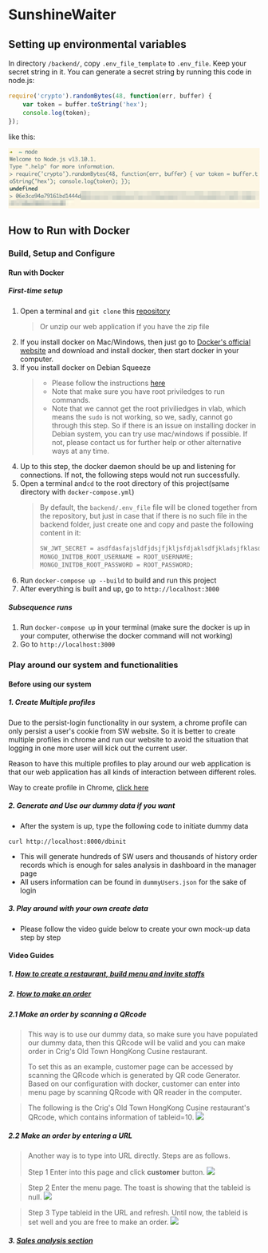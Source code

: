 # SunshineWaiter

## Setting up environmental variables

In directory `/backend/`, copy `.env_file_template` to `.env_file`.
Keep your secret string in it.
You can generate a secret string by running this code in node.js:

```javascript
require('crypto').randomBytes(48, function(err, buffer) {
	var token = buffer.toString('hex');
	console.log(token);
});
```

like this:

![Pasted_Image_18_3_20__21_26](README.assets/Pasted_Image_18_3_20__21_26.png)

## How to Run with Docker

### Build, Setup and Configure

#### Run with Docker

##### First-time setup

1. Open a terminal and `git clone` this [repository](https://github.com/unsw-cse-comp3900-9900/capstone-project-sunshine-waiter)
    > Or unzip our web application if you have the zip file
2. If you install docker on Mac/Windows, then just go to [Docker's official website](https://www.docker.com/products/docker-desktop) and download and install docker, then start docker in your computer.
3. If you install docker on Debian Squeeze
    > - Please follow the instructions [here](https://docs.docker.com/engine/install/debian/)
    > - Note that make sure you have root priviledges to run commands.
    > - Note that we cannot get the root priviliedges in vlab, which means the `sudo` is not working, so we, sadly, cannot go through this step. So if there is an issue on installing docker in Debian system, you can try use mac/windows if possible. If not, please contact us for further help or other alternative ways at any time.
4. Up to this step, the docker daemon should be up and listening for connections. If not, the following steps would not run successfully.
5. Open a terminal and`cd` to the root directory of this project(same directory with `docker-compose.yml`)
    > By default, the `backend/.env_file` file will be cloned together from the repository, but just in case that if there is no such file in the backend folder, just create one and copy and paste the following content in it:
    >
    > ```javascript
    > SW_JWT_SECRET = asdfdasfajsldfjdsjfjkljsfdjaklsdfjkladsjfklasdjflkjkljdakfjaldsfjlerioqueoirudgncn;
    > MONGO_INITDB_ROOT_USERNAME = ROOT_USERNAME;
    > MONGO_INITDB_ROOT_PASSWORD = ROOT_PASSWORD;
    > ```
6. Run `docker-compose up --build` to build and run this project
7. After everything is built and up, go to `http://localhost:3000`

##### Subsequence runs

1. Run `docker-compose up` in your terminal (make sure the docker is up in your computer, otherwise the docker command will not working)
2. Go to `http://localhost:3000`

### Play around our system and functionalities

#### Before using our system

##### 1. Create Multiple profiles

Due to the persist-login functionality in our system, a chrome profile can only persist a user's cookie from SW website. So it is better to create multiple profiles in chrome and run our website to avoid the situation that logging in one more user will kick out the current user.

Reason to have this multiple profiles to play around our web application is that our web application has all kinds of interaction between different roles.

Way to create profile in Chrome, [click here](https://www.bettercloud.com/monitor/the-academy/how-to-create-switch-profiles-in-chrome/)

##### 2. Generate and Use our dummy data if you want

-   After the system is up, type the following code to initiate dummy data

```
curl http://localhost:8000/dbinit
```

-   This will generate hundreds of SW users and thousands of history order records which is enough for sales analysis in dashboard in the manager page
-   All users information can be found in `dummyUsers.json` for the sake of login

##### 3. Play around with your own create data

-   Please follow the video guide below to create your own mock-up data step by step

#### Video Guides

##### 1. [How to create a restaurant, build menu and invite staffs](https://youtu.be/eb3eQ_ZZ1xo)

##### 2. [How to make an order](https://www.youtube.com/watch?v=3I23qQJmjWQ)

##### 2.1 Make an order by scanning a QRcode

> This way is to use our dummy data, so make sure you have populated our dummy data, then this QRcode will be valid and you can make order in Crig's Old Town HongKong Cusine restaurant.
>
> To set this as an example, customer page can be accessed by scanning the QRcode which is generated by QR code Generator. Based on our configuration with docker, customer can enter into menu page by scanning QRcode with QR reader in the computer.

> The following is the Crig's Old Town HongKong Cusine restaurant's QRcode, which contains information of tableid=10.
> ![](https://codimd.s3.shivering-isles.com/demo/uploads/upload_4269567160423a259c2b6dcd6d5b5e93.png)

##### 2.2 Make an order by entering a URL

> Another way is to type into URL directly. Steps are as follows.
>
> Step 1
> Enter into this page and click **customer** button.
> ![](https://codimd.s3.shivering-isles.com/demo/uploads/upload_c0a2e09ded7c7dff53321ae18634fad5.png)

> Step 2
> Enter the menu page. The toast is showing that the tableid is null.
> ![](https://codimd.s3.shivering-isles.com/demo/uploads/upload_ed18bebd7628a07da3fa7e104e4d6d7f.png)

> Step 3
> Type tableid in the URL and refresh. Until now, the tableid is set well and you are free to make an order.
> ![](https://codimd.s3.shivering-isles.com/demo/uploads/upload_18eadce48a1595e625a2d8ab9b4b30ae.png)

##### 3. [Sales analysis section](https://www.youtube.com/watch?v=BgWIriECzFo)
